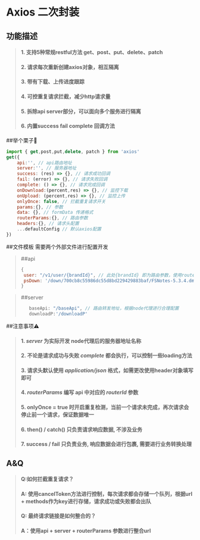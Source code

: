 # Axios 二次封装

## 功能描述
> #### 1. 支持5种常规restful方法 get、post、put、delete、patch
> #### 2. 请求每次重新创建axios对象，相互隔离
> #### 3. 带有下载、上传进度跟踪
> #### 4. 可控重复请求拦截，减少http请求量
> #### 5. 拆除api server部分，可以面向多个服务进行隔离
> #### 6. 内置success fail complete 回调方法
##举个栗子🌰
```js
import { get,post,put,delete, patch } from 'axios'
get({
    api:'', // api路由地址
    server:'', // 服务器地址
    success: (res) => {}, // 请求成功回调
    fail: (error) => {}, // 请求失败回调
    complete: () => {}, // 请求完成回调
    onDownload:(percent,res) => {}, // 监控下载
    onUpload: (percent,res) => {}, // 监控上传
    onlyOnce: false, // 拦截重复请求开关
    params:{}, // 参数
    data: {}, // formData 传递格式
    routerParams:{}, // 路由参数
    headers:{}, // 请求头配置
    ...defaultConfig // 默认axios配置
})

```


##文件模板
需要两个外部文件进行配置开发
> ##api
> ```js
> {
>  user: "/v1/user/{brandId}", // 此处{brandId} 即为路由参数，使用routerParams进行赋值
>  psDown: '/down/700cb8c55986dc55d8bd229429883baf/FSNotes-5.3.4.dmg?cts=dx-f-D115A227A193A117F58019&ctp=115A227A193A117&ctt=1642514513&limit=1&spd=340000&ctk=700cb8c55986dc55d8bd229429883baf&chk=e25d29cd88a850099329e038e5ebf548-15928825'
> }
>```

>##server
> ```js
>    baseApi: "/baseApi", // 路由转发地址，根据node代理进行合理配置
>    downloadP:'/downloadP'
> ```




##注意事项⚠️
> ####  1. *server* 为实际开发 node代理后的服务器地址名称
> ####  2. 不论是请求成功与失败 *complete* 都会执行，可以控制一些loading方法
> ####  3. 请求头默认使用 *application/json* 格式，如需更改使用header对象填写即可
> ####  4. *routerParams* 编写 api 中对应的 *routerId* 参数
> ####  5. onlyOnce = true 时开启重复检测，当前一个请求未完成，再次请求会停止前一个请求，保证数据唯一
> ####  6. then() / catch() 只负责请求响应数据, 不涉及业务
> ####  7. success / fail 只负责业务, 响应数据会进行包裹, 需要进行业务转换处理

## A&Q
>#### Q:如何拦截重复请求？ 
>#### A: 使用cancelToken方法进行控制，每次请求都会存储一个队列，根据url + methods作为key进行存储，请求成功或失败都会出队
> 
>#### Q: 最终请求链接是如何整合的？
>#### A：使用api + server + routerParams 参数进行整合url
